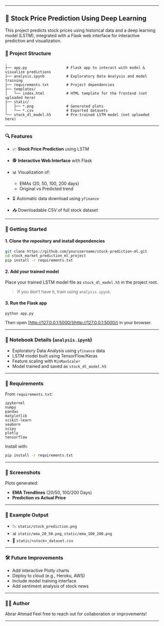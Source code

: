 
---

## 🧠 Stock Price Prediction Using Deep Learning

This project predicts stock prices using historical data and a deep learning model (LSTM), integrated with a Flask web interface for interactive prediction and visualization.

### 📂 Project Structure

```
.
├── app.py                  # Flask app to interact with model & visualize predictions
├── analysis.ipynb          # Exploratory Data Analysis and model training
├── requirements.txt        # Project dependencies
├── templates/
│   └── index.html          # HTML template for the frontend (not uploaded here)
├── static/
│   ├── *.png               # Generated plots
│   └── *.csv               # Exported datasets
└── stock_dl_model.h5       # Pre-trained LSTM model (not uploaded here)
```

---

### 🔍 Features

* 📈 **Stock Price Prediction** using LSTM
* 🕵️ **Interactive Web Interface** with Flask
* 📊 Visualization of:

  * EMAs (20, 50, 100, 200 days)
  * Original vs Predicted trend
* ⏳ Automatic data download using `yfinance`
* 📥 Downloadable CSV of full stock dataset

---

### 🚀 Getting Started

#### 1. Clone the repository and install dependencies

```bash
git clone https://github.com/yourusername/stock-prediction-ml.git
cd stock_market_prediction_ml_project
pip install -r requirements.txt
```

#### 2. Add your trained model

Place your trained LSTM model file as `stock_dl_model.h5` in the project root.

> If you don’t have it, train using `analysis.ipynb`.

#### 3. Run the Flask app

```bash
python app.py
```

Then open [http://127.0.0.1:5000/](http://127.0.0.1:5000/) in your browser.

---

### 📓 Notebook Details (`analysis.ipynb`)

* Exploratory Data Analysis using `yfinance` data
* LSTM model built using TensorFlow/Keras
* Feature scaling with `MinMaxScaler`
* Model trained and saved as `stock_dl_model.h5`

---

### 🔧 Requirements

From `requirements.txt`:

```
ipykernel
numpy
pandas
matplotlib
scikit-learn
seaborn
scipy
plotly
tensorflow
```

Install with:

```bash
pip install -r requirements.txt
```

---

### 📸 Screenshots

Plots generated:

* **EMA Trendlines** (20/50, 100/200 Days)
* **Prediction vs Actual Price**

---

### 📁 Example Output

* 📉 `static/stock_prediction.png`
* 📊 `static/ema_20_50.png`, `static/ema_100_200.png`
* 📄 `static/<stock>_dataset.csv`

---

### 🛠️ Future Improvements

* Add interactive Plotly charts
* Deploy to cloud (e.g., Heroku, AWS)
* Include model training interface
* Add sentiment analysis of stock news

---

### 🧑‍💻 Author

Abrar Ahmad
Feel free to reach out for collaboration or improvements!

---


